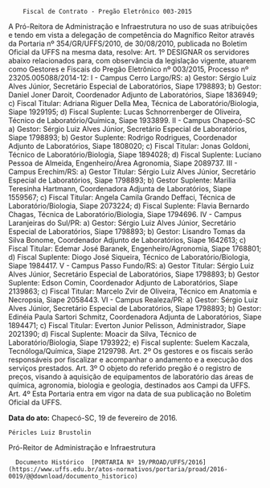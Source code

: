         Fiscal de Contrato - Pregão Eletrônico 003-2015  

A Pró-Reitora de Administração e Infraestrutura no uso de suas atribuições e tendo em vista a delegação de competência do Magnífico Reitor através da Portaria nº 354/GR/UFFS/2010, de 30/08/2010, publicada no Boletim Oficial da UFFS na mesma data, resolve: Art. 1º DESIGNAR os servidores abaixo relacionados para, com observância da legislação vigente, atuarem como Gestores e Fiscais do Pregão Eletrônico nº 003/2015, Processo nº 23205.005088/2014-12: I - Campus Cerro Largo/RS: a) Gestor: Sérgio Luiz Alves Júnior, Secretário Especial de Laboratórios, Siape 1798893; b) Gestor: Daniel Joner Daroit, Coordenador Adjunto de Laboratórios, Siape 1836949; c) Fiscal Titular: Adriana Riguer Della Mea, Técnica de Laboratório/Biologia, Siape 1929195; d) Fiscal Suplente: Lucas Schnorrenberger de Oliveira, Técnico de Laboratório/Química, Siape 1933899. II - Campus Chapecó-SC a) Gestor: Sérgio Luiz Alves Júnior, Secretário Especial de Laboratórios, Siape 1798893; b) Gestor Suplente: Rodrigo Rodrigues, Coordenador Adjunto de Laboratórios, Siape 1808020; c) Fiscal Titular: Jonas Goldoni, Técnico de Laboratório/Biologia, Siape 1894028; d) Fiscal Suplente: Luciano Pessoa de Almeida, Engenheiro/Área Agronomia, Siape 2089737. III - Campus Erechim/RS: a) Gestor Titular: Sérgio Luiz Alves Júnior, Secretário Especial de Laboratórios, Siape 1798893; b) Gestor Suplente: Marilia Teresinha Hartmann, Coordenadora Adjunta de Laboratórios, Siape 1559567; c) Fiscal Titular: Angela Camila Grando Deffaci, Técnica de Laboratório/Biologia, Siape 2073224; d) Fiscal Suplente: Flavia Bernardo Chagas, Técnica de Laboratório/Biologia, Siape 1794696. IV - Campus Laranjeiras do Sul/PR: a) Gestor: Sérgio Luiz Alves Júnior, Secretário Especial de Laboratórios, Siape 1798893; b) Gestor: Lisandro Tomas da Silva Bonome, Coordenador Adjunto de Laboratórios, Siape 1642613; c) Fiscal Titular: Edemar José Baranek, Engenheiro/Agronomia, Siape 1768801; d) Fiscal Suplente: Diogo José Siqueira, Técnico de Laboratório/Biologia, Siape 1984417. V - Campus Passo Fundo/RS: a) Gestor Titular: Sérgio Luiz Alves Júnior, Secretário Especial de Laboratórios, Siape 1798893; b) Gestor Suplente: Edson Comin, Coordenador Adjunto de Laboratórios, Siape 2139863; c) Fiscal Titular: Marcelo Zvir de Oliveira, Técnico em Anatomia e Necropsia, Siape 2058443. VI - Campus Realeza/PR: a) Gestor: Sérgio Luiz Alves Júnior, Secretário Especial de Laboratórios, Siape 1798893; b) Gestor: Edinéia Paula Sartori Schmitz, Coordenadora Adjunta de Laboratórios, Siape 1894471; c) Fiscal Titular: Everton Junior Pelisson, Administrador, Siape 2021390; d) Fiscal Suplente: Moacir da Silva, Técnico de Laboratório/Biologia, Siape 1793922; e) Fiscal suplente: Suelem Kaczala, Tecnóloga/Química, Siape 2129798. Art. 2º Os gestores e os fiscais serão responsáveis por fiscalizar e acompanhar o andamento e a execução dos serviços prestados. Art. 3º O objeto do referido pregão é o registro de preços, visando à aquisição de equipamentos de laboratório das áreas de química, agronomia, biologia e geologia, destinados aos Campi da UFFS. Art. 4º Esta Portaria entra em vigor na data de sua publicação no Boletim Oficial da UFFS.

   **Data do ato:** Chapecó-SC, 19 de fevereiro de 2016.   
 

    Péricles Luiz Brustolin   
 Pró-Reitor de Administração e Infraestrutura 

      Documento Histórico  [PORTARIA Nº 19/PROAD/UFFS/2016](https://www.uffs.edu.br/atos-normativos/portaria/proad/2016-0019/@@download/documento_historico)     
      